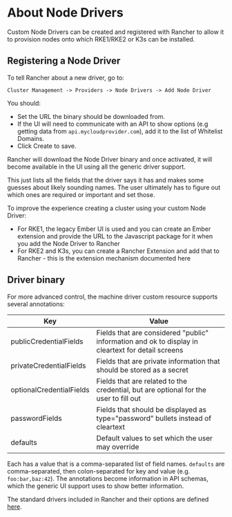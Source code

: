 # About Node Drivers

Custom Node Drivers can be created and registered with Rancher to allow it to provision nodes onto which RKE1/RKE2 or K3s can be installed.

## Registering a Node Driver

To tell Rancher about a new driver, go to:

`Cluster Management -> Providers -> Node Drivers -> Add Node Driver`

You should:

- Set the URL the binary should be downloaded from. 
- If the UI will need to communicate with an API to show options (e.g getting data from `api.mycloudprovider.com`), add it to the list of Whitelist Domains.
- Click Create to save.

Rancher will download the Node Driver binary and once activated, it will become available in the UI using all the generic driver support.  

This just lists all the fields that the driver says it has and makes some guesses about likely sounding names.  The user ultimately has to figure out which ones are required or important and set those.

To improve the experience creating a cluster using your custom Node Driver:

- For RKE1, the legacy Ember UI is used and you can create an Ember extension and provide the URL to the Javascript package for it when you add the Node Driver to Rancher
- For RKE2 and K3s, you can create a Rancher Extension and add that to Rancher - this is the extension mechanism documented here

## Driver binary

For more advanced control, the machine driver custom resource supports several annotations:

| Key                      | Value                                                                                             |
| ------------------------ | ------------------------------------------------------------------------------------------------- |
| publicCredentialFields   | Fields that are considered "public" information and ok to display in cleartext for detail screens |
| privateCredentialFields  | Fields that are private information that should be stored as a secret                             |
| optionalCredentialFields | Fields that are related to the credential, but are optional for the user to fill out              |
| passwordFields           | Fields that should be displayed as type="password" bullets instead of cleartext                   |
| defaults                 | Default values to set which the user may override                                                 |

Each has a value that is a comma-separated list of field names.  `defaults` are comma-separated, then colon-separated for key and value (e.g. `foo:bar,baz:42`).  The annotations become information in API schemas, which the generic UI support uses to show better information.

The standard drivers included in Rancher and their options are defined [here](https://github.com/rancher/rancher/blob/release/v2.6/pkg/data/management/machinedriver_data.go).